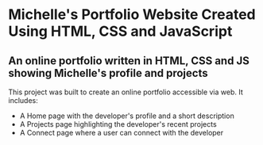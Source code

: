 # Michelle's Portfolio Website Created Using HTML, CSS and JavaScript

## An online portfolio written in HTML, CSS and JS showing Michelle's profile and projects

This project was built to create an online portfolio accessible via web. It includes:

* A Home page with the developer's profile and a short description
* A Projects page highlighting the developer's recent projects
* A Connect page where a user can connect with the developer